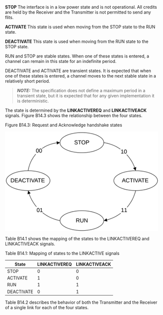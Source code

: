 **STOP** The interface is in a low power state and is not operational. All credits are held by the Receiver and the Transmitter is not permitted to send any flits.

**ACTIVATE** This state is used when moving from the STOP state to the RUN state.

**DEACTIVATE** This state is used when moving from the RUN state to the STOP state.

RUN and STOP are stable states. When one of these states is entered, a channel can remain in this state for an indefinite period.

DEACTIVATE and ACTIVATE are transient states. It is expected that when one of these states is entered, a channel moves to the next stable state in a relatively short period.

> **_NOTE:_** The specification does not define a maximum period in a transient state, but it is expected that for any given implementation it is deterministic.

The state is determined by the **LINKACTIVEREQ** and **LINKACTIVEACK** signals. Figure B14.3 shows the relationship between the four states.

Figure B14.3: Request and Acknowledge handshake states

![Image](page_474/image_000000_11a72f28293d2dcb3ecddc168eea259eb2cb2b8948604f28adf4c3fb98d78ed0.png)

Table B14.1 shows the mapping of the states to the LINKACTIVEREQ and LINKACTIVEACK signals.

Table B14.1: Mapping of states to the LINKACTIVE signals

| State      | LINKACTIVEREQ | LINKACTIVEACK |
|------------|---------------|---------------|
| STOP       | 0             | 0             |
| ACTIVATE   | 1             | 0             |
| RUN        | 1             | 1             |
| DEACTIVATE | 0             | 1             |

Table B14.2 describes the behavior of both the Transmitter and the Receiver of a single link for each of the four states.